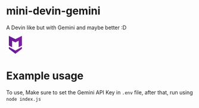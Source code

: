# mini-devin-gemini
 A Devin like but with Gemini and maybe better :D

![alt text](https://github.com/adam-p/markdown-here/raw/master/src/common/images/icon48.png "Logo Title Text 1")

# Example usage

To use, Make sure to set the Gemini API Key in `.env` file, after that, run using `node index.js`
